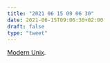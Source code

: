 ```yaml
---
title: "2021 06 15 09 06 30"
date: 2021-06-15T09:06:30+02:00
draft: false
type: "tweet"
---
```

[Modern Unix](https://github.com/ibraheemdev/modern-unix).
